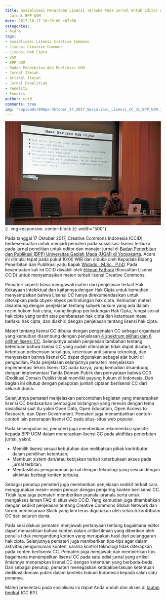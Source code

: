 ```yaml
---
title: Sosialisasi Penerapan Lisensi Terbuka Pada Jurnal Untuk Editor dan Manajer
  Jurnal BPP UGM
date: 2017-10-17 10:20:00 +07:00
categories:
- Acara
tags:
- Sosialisasi Lisensi Creative Commons
- Lisensi Creative Commons
- Lisensi Hak Cipta
- UGM
- BPP UGM
- Badan Penerbitan dan Publikasi UGM
- Jurnal Ilmiah
- Artikel Ilmiah
- Jurnal Penelitian
- Peneliti
- Penulis
author: ccid
comments: true
img: "/uploads/800px-Oktober_17_2017_Sosialiasi_Lisensi_CC_di_BPP_UGM.jpg"
---
```


![800px-Oktober_17_2017_Sosialiasi_Lisensi_CC_di_BPP_UGM.jpg](/uploads/800px-Oktober_17_2017_Sosialiasi_Lisensi_CC_di_BPP_UGM.jpg){: .img-responsive .center-block }{: width="500"}

Pada tanggal 17 Oktober 2017, Creative Commons Indonesia (CCID) berkesempatan untuk menjadi pemateri pada sosialisasi lisensi terbuka pada jurnal penelitian untuk editor dan manajer jurnal di [Badan Penerbitan dan Publikasi (BPP) Universitas Gadjah Mada (UGM) di Yogyakarta](https://publikasi.ugm.ac.id/id/). Acara ini dimulai tepat pada pukul 10:00 WIB dan dibuka oleh Kepadala Bidang Penerbitan dan Publikasi yaitu bapak [Widodo., M.Sc., P.hD](https://publikasi.ugm.ac.id/id/pimpinan-organisasi/). Pada kesempatan kali ini CCID diwakili oleh [Hilman Fathoni](http://wikimedia.or.id/wiki/Pengguna:Hilman) (Konsultan Lisensi CCID) untuk menyampaikan materi terkait lisensi Creative Commons.

Pemateri seperti biasa mengawali materi dari penjelasan terkait Hak Kekayaan Intelektual dan kaitannya dengan Hak Cipta untuk kemudian menyampaikan bahwa Lisensi CC hanya direkomendasikan untuk diterapkan pada obyek-obyek perlindungan hak cipta. Kemudian materi disambung dengan penjelasan tentang subyek hukum yang ada dalam rezim hukum hak cipta, ruang lingkup perlindungan Hak Cipta, fungsi sosial hak cipta yang terdiri atas pembatasan hak cipta dan ketentuan masa berlaku hak cipta, dan diakhiri dengan penjelasan tentang lisensi hak cipta. 

Materi tentang lisensi CC dibuka dengan pengenalan CC sebagai organisasi yang kemudian disambung dengan penjelasan[ 4 spektrum pilihan dan 6 pilihan lisensi CC](http://creativecommons.or.id/lisensi-cc-bahasa-indonesia/). Selanjutnya adalah penjelasan tambahan tentang ketentuan bahwa lisensi CC yang sudah diterapkan tidak dapat dicabut, ketentuan pelisensian sekaligus, ketentuan anti sarana teknologi, dan menyatakan bahwa lisensi CC dapat digunakan sebagai alat bukti di pengadilan. Pada penjelasan selanjutnya pemateri menjelaskan implementasi teknis lisensi CC pada karya, yang kemudian disambung dengan implementasi Tanda Domain Publik dan pernyataan bahwa CC0 (Dedikasi Domain Publik) tidak memiliki payung hukum di Indonesia. Dan bagian ini ditutup dengan pelaporan jumlah ciptaan berlisensi CC dari seluruh dunia.

Selanjutnya pemateri menjelaskan percontohan kegiatan yang menerapkan lisensi CC berdasarkan pembagian bidangnya yang relevan dengan tema sosialisasi saat itu yakni Open Data, Open Education, Open Access to Research, dan Open Government. Pemateri juga menambahkan contoh-contoh lain penerapan lisensi CC pada situs-situs web populer. 

Pada kesempatan ini, pemateri juga memberikan rekomendasi spesifik kepada BPP UGM dalam menerapkan lisensi CC pada aktifitias penerbitan jurnal, yakni:
* Memilih lisensi sesuai kebutuhan dan melibatkan pihak kontributor dalam pemilihan ketentuan; 
* Membuat sistem dan/atau kebijakan terkait keterbukaan akses pada jurnal terbitan;
* Memfasilitasi pengumuman jurnal dengan teknologi yang sesuai dengan aktivitas berbagi konten terbuka.

Sebagai penutup pemateri juga memberikan penjelasan sedikit terkait cara menggunakan mesin-mesin pencari dengan penjaring konten berlisensi CC. Tidak lupa juga pemateri memberikan pranala-pranala serta untuk mengakses laman FAQ di situs web CCID. Yang kemudian juga ditambahkan dengan sedikit penjelasan tentang Creative Commons Global Network dan forum pembicaraan Slack yang kini terus digunakan oleh seluruh kontributor CC dari seluruh dunia.

Pada sesi diskusi pemateri menjawab pertanyaan tentang bagaimana editor dapat memastikan bahwa konten dalam artikel ilmiah yang diberikan oleh penulis tidak mengandung konten yang merupakan hasil dari pelanggaran hak cipta. Selanjutnya pemateri juga memberikan tips-tips agar dalam aktivitas pengumuman konten, sarana kontrol teknologi tidak diterapkan pada konten berlisensi CC. Pemateri juga menjawab dan memberikan tips bagaimana menempelkan lisensi CC pada satu edisi jurnal yang artikel ilmiahnya menerapkan lisensi CC dengan ketentuan yang berbeda-beda. Dan sebagai penutup, pemateri menegaskan ketidakberlakuan ketentuan dedikasi domain publik dalam konteks hukum Indonesia kepada salah satu penanya. 

Materi presentasi pada sosialisasi ini dapat Anda unduh dan akses di [tautan berikut](https://www.slideshare.net/CreativeCommonsIndonesia/ccid-17-oktober-2017-penerapan-lisensi-terbuka-pada-hasil-penelitian/CreativeCommonsIndonesia/ccid-17-oktober-2017-penerapan-lisensi-terbuka-pada-hasil-penelitian) (CC BY).